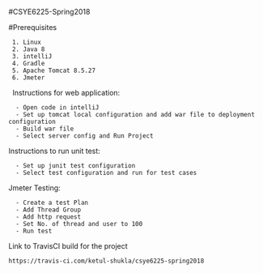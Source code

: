 #CSYE6225-Spring2018 

   #Prerequisites
   
     1. Linux
     2. Java 8
     3. intelliJ
     4. Gradle
     5. Apache Tomcat 8.5.27
     6. Jmeter
  
   Instructions for web application:
   
      - Open code in intelliJ
      - Set up tomcat local configuration and add war file to deployment configuration
      - Build war file
      - Select server config and Run Project
   
   Instructions to run unit test:
   
      - Set up junit test configuration 
      - Select test configuration and run for test cases
   
   Jmeter Testing:
   
      - Create a test Plan
      - Add Thread Group
      - Add http request 
      - Set No. of thread and user to 100 
      - Run test
  
   
  Link to TravisCI build for the project
  
    https://travis-ci.com/ketul-shukla/csye6225-spring2018
